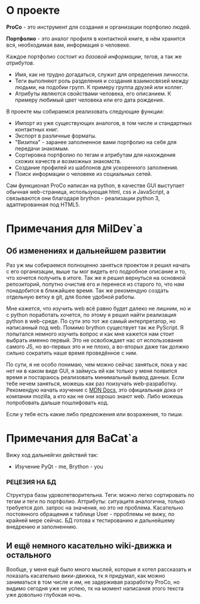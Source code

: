 # О проекте
**ProCo** - это инструмент для создания и организации портфолио людей. 

**Портфолио** - это аналог профиля в контактной книге, в нём хранится вся, необходимая вам, информация о человеке.

Каждое портфолио состоит из *базовой информации*, *тегов*, а так же *атрибутов*. 
- Имя, как не трудно догадаться, служит для определения личности.
- Теги выполняют роль разделения и создания взаимосвязей между людьми, на подобии групп. К примеру группа друзей или коллег.
- Атрибуты являются свойствами человека, его описанием. К примеру любимый цвет человека или его дата рождения.

В проекте мы собираемся реализовать следующие функции:
- Импорт из уже существующих аналогов, в том числе и стандартных контактных книг. 
- Экспорт в различные форматы.
- "Визитка" - заранее заполненное вами портфолио на себя для передачи знакомым.
- Сортировка портфолио по тегам и атрибутам для нахождения схожих качеств и возможных знакомств.
- Создание профилей из шаблонов для ускоренного заполнения.
- Поиск информации о человеке из социальных сетей.

Сам функционал ProCo написан на python, в качестве GUI выступает обычная web-страница, использующая html, css и JavaScript, а связываются они благодаря brython - реализации python 3, адаптированная под HTML5.

# Примечания для MilDev\`а

## Об изменениях и дальнейшем развитии
Раз уж мы собираемся полноценно заняться проектом я решил начать с его организации, выше ты мог видеть его подробное описание и то, что хочется получить в итоге. Так же я решил вернуться на основной репозиторий, попутно очистив его и перенеся из старого то, что нам понадобится в ближайшее время. Так же рекомендую создать отдельную ветку в git, для более удобной работы.

Мне кажется, что изучить web всё равно будет далеко не лишним, но и с python поработать хочется, по этому я решил найти реализация python в web-среде. По сути это тот же самый интерпретатор, но написанный под web. Помимо brython существует так же PyScript. Я попытался немного изучить вопрос и как мне кажется нам стоит выбрать именно первый. Это не освобождает нас от использования самого JS, но во-первых это и не плохо, а во-вторых даже так должно сильно сократить наше время проведённое с ним. 

По сути, я не особо понимаю, чем можно сейчас заняться, пока у нас нет ни в каком виде GUI, я займусь ей как только у меня появится время и постараюсь реализовать минимальный вывод данных. Если тебе нечем заняться, можешь как раз поизучать web-разработку. Рекомендую начать изучение с [MDN Docs](https://developer.mozilla.org/en-US/docs/Learn_web_development/Getting_started), это официальная дока от компании mozilla, а кто как не они хорошо знают web. Либо можешь попробовать дальше пошлифовать код.

Если у тебя есть какие либо предложения или возражения, то пиши.

# Примечания для BaCat\`а
Вижу ход дальнейгих действий так:
- Изучение PyQt - me, Brython - you

### РЕЦЕЗИЯ НА БД
Структура базы удоволетворительна. Теги: можно легко  сортировать по тегам и теги по портфолио. 
Аттрибуты: ситуацитя аналогична, только требуется доп. запрос на значения, но это не проблема. 
Касательно постоянного обращения к таблице User - прроблемы не вижу, по крайней мере сейчас.
БД готова к тестированию и дальнейшему внедрению и заполненнию.

  
## И ещё немного касательно wiki-движка и остального
Вообще, у меня ещё было много мыслей, которые я хотел рассказать и показать касательно вики-движка, тк я придумал, как можно заниматься в том числе и им, не задерживая разработку ProCo, но видимо сегодня уже не успею, тк на момент написания этого текста уже довольно глубокая ночь. 
